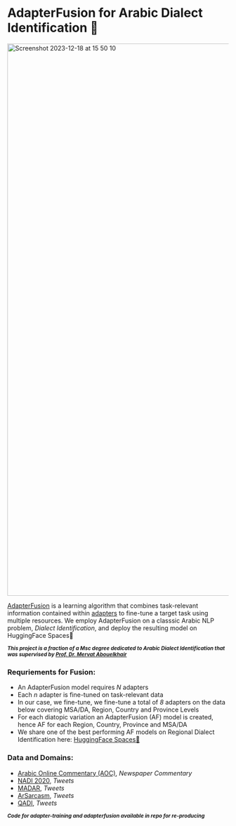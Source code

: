 # AdapterFusion for Arabic Dialect Identification 🤖
<img width="1259" alt="Screenshot 2023-12-18 at 15 50 10" src="https://github.com/nehalelkaref/Arabic-Dialect-Identification/assets/16616024/5d1c9b9b-59bc-4efe-a66b-83fbd2650842">

[AdapterFusion](https://arxiv.org/abs/2005.00247) is a learning algorithm that combines task-relevant information contained within [adapters](https://arxiv.org/abs/1902.00751) to fine-tune a target task using multiple resources.
We employ AdapterFusion on a classsic Arabic NLP problem, *Dialect Identification*, and deploy the resulting model on HuggingFace Spaces🤗

<sub>_**This project is a fraction of a Msc degree dedicated to Arabic Dialect Identification that was supervised by [Prof. Dr. Mervat Abouelkhair](https://github.com/mervatkheir)**_</sub>

### Requriements for Fusion:
- An AdapterFusion model requires *N* adapters
-  Each *n* adapter is fine-tuned on task-relevant data
- In our case, we fine-tune, we fine-tune a total of *8* adapters on the data below covering MSA/DA, Region, Country and Province Levels
- For each diatopic variation an AdapterFusion (AF) model is created, hence AF for each Region, Country, Province and MSA/DA
- We share one of the best performing AF models on Regional Dialect Identification here: [HuggingFace Spaces🤗](https://huggingface.co/spaces/nehalelkaref/RegionClassifier)


### Data and Domains:
- [Arabic Online Commentary (AOC)](https://aclanthology.org/P11-2007/), _Newspaper Commentary_
- [NADI 2020](https://aclanthology.org/2020.wanlp-1.9/), _Tweets_
- [MADAR](https://aclanthology.org/L18-1535.pdf), _Tweets_
- [ArSarcasm](https://paperswithcode.com/paper/from-arabic-sentiment-analysis-to-sarcasm), _Tweets_
- [QADI](https://aclanthology.org/2021.wanlp-1.1/), _Tweets_

<sub>_**Code for adapter-training and adapterfusion available in repo for re-producing**_</sub>


